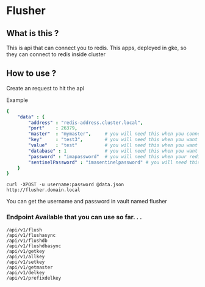 # Flusher

## What is this ? 

This is api that can connect you to redis. This apps, deployed in gke, so they can connect to redis inside cluster

## How to use ?

Create an request to hit the api

Example

```yaml
{
    "data" : {
        "address" : "redis-address.cluster.local",
        "port"    : 26379,
        "master"  : "mymaster",     # you will need this when you connect to sentinel, and you should know the mastergroup name check application properties
        "key"     : "test3",        # you will need this when you want to get/set key
        "value"   : "test"          # you will need this when you want to set key
        "database" : 1              # you will need this when you want to target specific database
        "password" : "imapassword"  # you will need this when your redis has password
        "sentinelPassword" : "imasentinelpassword" # you will need this when your sentinel has a password too
    }
}
```

```
curl -XPOST -u username:password @data.json http://flusher.domain.local
```

You can get the username and password in vault named flusher

### Endpoint Available that you can use so far. . . 
```
/api/v1/flush
/api/v1/flushasync
/api/v1/flushdb
/api/v1/flushdbasync
/api/v1/getkey
/api/v1/allkey
/api/v1/setkey
/api/v1/getmaster
/api/v1/delkey
/api/v1/prefixdelkey
```
